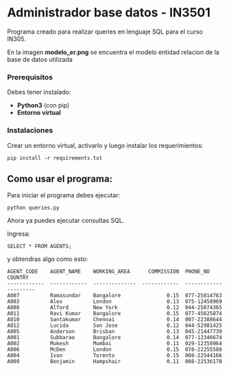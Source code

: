 # Administrador base datos - IN3501

Programa creado para realizar queries en lenguaje SQL para el curso IN305. 

En la imagen **modelo_er.png** se encuentra el modelo entidad relacion de la base de datos utilizada

### Prerequisitos

Debes tener instalado: 
* **Python3** (con pip)
* **Entorno virtual**


### Instalaciones

Crear un entorno virtual, activarlo y luego instalar los requerimientos:


```
pip install -r requirements.txt
```

## Como usar el programa:

Para iniciar el programa debes ejecutar:
```
python queries.py
```

Ahora ya puedes ejecutar consultas SQL.

Ingresa:

```
SELECT * FROM AGENTS;
```

y obtendras algo como esto:


```
AGENT_CODE    AGENT_NAME    WORKING_AREA      COMMISSION  PHONE_NO      COUNTRY
------------  ------------  --------------  ------------  ------------  ---------
A007          Ramasundar    Bangalore               0.15  077-25814763
A003          Alex          London                  0.13  075-12458969
A008          Alford        New York                0.12  044-25874365
A011          Ravi Kumar    Bangalore               0.15  077-45625874
A010          Santakumar    Chennai                 0.14  007-22388644
A012          Lucida        San Jose                0.12  044-52981425
A005          Anderson      Brisban                 0.13  045-21447739
A001          Subbarao      Bangalore               0.14  077-12346674
A002          Mukesh        Mumbai                  0.11  029-12358964
A006          McDen         London                  0.15  078-22255588
A004          Ivan          Torento                 0.15  008-22544166
A009          Benjamin      Hampshair               0.11  008-22536178

```
